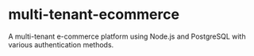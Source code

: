# multi-tenant-ecommerce
 A multi-tenant e-commerce platform using Node.js and PostgreSQL with various authentication methods.
